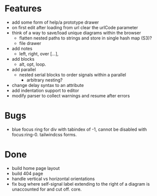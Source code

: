 # Features

-  add some form of help/a prototype drawer
-  on first edit after loading from url clear the urlCode parameter
-  think of a way to save/load unique diagrams within the browser
   -  flatten nested paths to strings and store in single hash map (S3)?
   -  file drawer
-  add notes
   -  left, right, over [...],
-  add blocks
   -  alt, opt, loop.
-  add parallel
   -  nested serial blocks to order signals within a parallel
      -  arbitrary nesting?
-  change delay syntax to an attribute
-  add indentation support to editor
-  modify parser to collect warnings and resume after errors

# Bugs

-  blue focus ring for div with tabindex of -1, cannot be disabled with focus:ring-0. tailwindcss forms.

# Done

-  build home page layout
-  build 404 page
-  handle vertical vs horizontal orientations
-  fix bug where self-signal label extending to the right of a diagram is unaccounted for and cut off. core.
